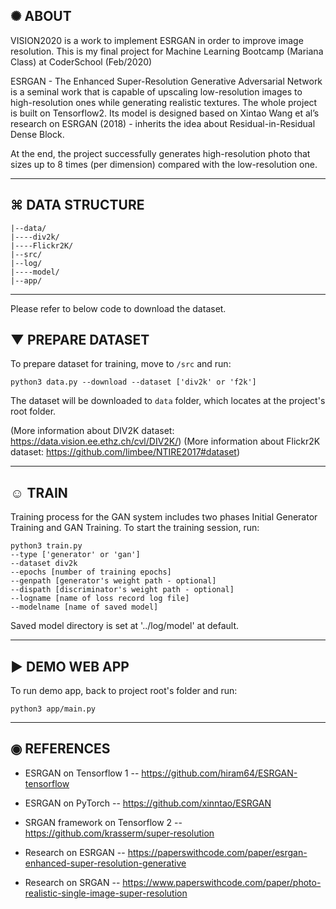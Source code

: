 ## ✺ ABOUT

VISION2020 is a work to implement ESRGAN in order to improve image resolution. This is my final project for Machine Learning Bootcamp (Mariana Class) at CoderSchool (Feb/2020) 

ESRGAN - The Enhanced Super-Resolution Generative Adversarial Network is a seminal work that is capable of upscaling low-resolution images to high-resolution ones while generating realistic textures. The whole project is built on Tensorflow2. Its model is designed based on Xintao Wang et al’s research on ESRGAN (2018) - inherits the idea about Residual-in-Residual Dense Block. 

At the end, the project successfully generates high-resolution photo that sizes up to 8 times (per dimension) compared with the low-resolution one. 

------
## ⌘ DATA STRUCTURE

```
|--data/
|----div2k/
|----Flickr2K/
|--src/
|--log/
|----model/
|--app/
```

------

Please refer to below code to download the dataset. 

## ▼ PREPARE DATASET
To prepare dataset for training, move to ```/src``` and run:

```
python3 data.py --download --dataset ['div2k' or 'f2k']
```

The dataset will be downloaded to ```data``` folder, which locates at the project's root folder. 

(More information about DIV2K dataset: https://data.vision.ee.ethz.ch/cvl/DIV2K/)
(More information about Flickr2K dataset: https://github.com/limbee/NTIRE2017#dataset)

------

## ☺︎ TRAIN

Training process for the GAN system includes two phases Initial Generator Training and GAN Training. To start the training session, run: 

```
python3 train.py 
--type ['generator' or 'gan'] 
--dataset div2k 
--epochs [number of training epochs]
--genpath [generator's weight path - optional]
--dispath [discriminator's weight path - optional]
--logname [name of loss record log file] 
--modelname [name of saved model]
```

Saved model directory is set at '../log/model' at default.

-------

## ► DEMO WEB APP

To run demo app, back to project root's folder and run:

```
python3 app/main.py
```

-------

## ◉ REFERENCES 

- ESRGAN on Tensorflow 1 -- https://github.com/hiram64/ESRGAN-tensorflow
- ESRGAN on PyTorch -- https://github.com/xinntao/ESRGAN
- SRGAN framework on Tensorflow 2 -- https://github.com/krasserm/super-resolution

- Research on ESRGAN -- https://paperswithcode.com/paper/esrgan-enhanced-super-resolution-generative
- Research on SRGAN -- https://www.paperswithcode.com/paper/photo-realistic-single-image-super-resolution
